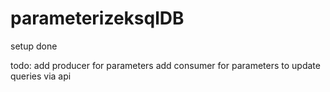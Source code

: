 # parameterizeksqlDB

setup done

todo:
add producer for parameters
add consumer for parameters to update queries via api